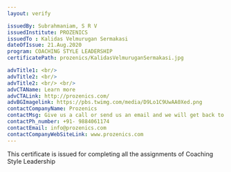 ```yaml
---
layout: verify

issuedBy: Subrahmaniam, S R V
issuedInstitute: PROZENICS
issuedTo : Kalidas Velmurugan Sermakasi
dateOfIssue: 21.Aug.2020
program: COACHING STYLE LEADERSHIP
certificatePath: prozenics/KalidasVelmuruganSermakasi.jpg

advTitle1: <br/>
advTitle2: <br/>
advTitle2: <br/> <br/>
advCTAName: Learn more
advCTALink: http://prozenics.com/
advBGImagelink: https://pbs.twimg.com/media/D9Lo1C9UwAA0Xed.png
contactCompanyName: Prozenics 
contactMsg: Give us a call or send us an email and we will get back to you as soon as possible!
contactPh_number: +91- 9884061174
contactEmail: info@prozenics.com
contactCompanyWebSiteLink: www.prozenics.com
---
```

This certificate is issued for completing all the assignments of Coaching Style Leadership